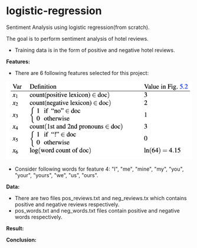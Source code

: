 # logistic-regression
Sentiment Analysis using logistic regression(from scratch).

The goal is to perform sentiment analysis of hotel reviews.
- Training data is in the form of positive and negative hotel reviews.

**Features:**
- There are 6 following features selected for this project:

![alt text](https://github.com/shubhrathi02/logistic-regression/blob/main/logistic_regression_features.png?raw=true)

- Consider following words for feature 4: "I", "me", "mine", "my", "you", "your", "yours", "we", "us", "ours".

**Data:**
- There are two files pos_reviews.txt and neg_reviews.tx which contains positive and negative reviews respectively.
- pos_words.txt and neg_words.txt files contain positive and negative words respectively.

**Result:**


**Conclusion:**




